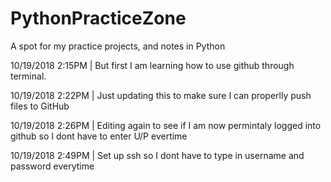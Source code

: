 # PythonPracticeZone
A spot for my practice projects, and notes in Python

10/19/2018 2:15PM |   But first I am learning how to use github through terminal.

10/19/2018 2:22PM |   Just updating this to make sure I can properlly push files to GitHub

10/19/2018 2:26PM |   Editing again to see if I am now permintaly logged into github so I dont have to enter U/P evertime

10/19/2018 2:49PM |   Set up ssh so I dont have to type in username and password everytime